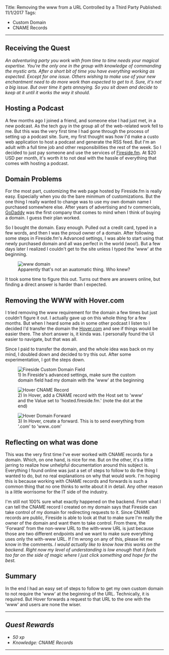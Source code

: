 Title: Removing the www from a URL Controlled by a Third Party
Published: 11/1/2017
Tags: 
- Custom Domain
- CNAME Records
---

## Receiving the Quest
*An adventuring party you work with from time to time needs your magical expertise. You're the only one in the group with knowledge of commanding the mystic arts. After a short bit of time you have everything working as expected. Except for one issue. Others wishing to make use of your new enchantment need to do more work than expected to get to it. Sure, it's not a big issue. But over time it gets annoying. So you sit down and decide to keep at it until it works the way it should.*

## Hosting a Podcast

A few months ago I joined a friend, and someone else I had just met, in a new podcast. As the tech guy in the group all of the web-related work fell to me. But this was the very first time I had gone through the process of setting up a podcast site. Sure, my first thought was how I'd make a custo web application to host a podcast and generate the RSS feed. But I'm an adult with a full time job and other responsibilities the rest of the week. So I decided to just pay someone and use the services of [Fireside.fm](https://fireside.fm/). At $20 USD per month, it's worth it to not deal with the hassle of everything that comes with hosting a podcast.

## Domain Problems

For the most part, customizing the web page hosted by Fireside.fm is really easy. Especially when you do the bare minimum of customizations. But the one thing I really wanted to change was to use my own domain name I purchased somewhere else. After years of advertising and tv commercials, [GoDaddy](https://www.godaddy.com/) was the first company that comes to mind when I think of buying a domain. I guess their plan worked.

So I bought the domain. Easy enough. Pulled out a credit card, typed in a few words, and then I was the proud owner of a domain. After following some steps in Fireside.fm's Advanced settings, I was able to start using that newly purchased domain and all was perfect in the world (woo!). But a few days later I realized I couldn't get to the site unless I typed the 'www' at the beginning.

<figure>
  <img src="__StorageSiteUrl__Assets/Images/BlogPostImages/05/www-domain.png" alt="www domain" class="img-fluid">
  <figcaption>Apparently that's not an auatomatic thing. Who knew?</figcaption>
</figure>

It took some time to figure this out. Turns out there are answers online, but finding a direct answer is harder than I expected.

## Removing the WWW with Hover.com

I tried removing the www requirement for the domain a few times but just couldn't figure it out. I actually gave up on this whole thing for a few months. But when I heard some ads in some other podcast I listen to I decided I'd transfer the domain the [Hover.com](https://www.hover.com/) and see if things would be easier there. The short answer is, it kinda was. I personally found the UI easier to navigate, but that was all.

Since I paid to transfer the domain, and the whole idea was back on my mind, I doubled down and decided to try this out. After some experimentation, I got the steps down.

<figure>
  <img src="__StorageSiteUrl__Assets/Images/BlogPostImages/05/fireside-custom-domain-field.png" alt="Fireside Custom Domain Field" class="img-fluid">
  <figcaption>1) In Fireside's advanced settings, make sure the custom domain field had my domain with the 'www' at the beginning</figcaption>
</figure>

<figure>
  <img src="__StorageSiteUrl__Assets/Images/BlogPostImages/05/hover-cname-record.png" alt="Hover CNAME Record" class="img-fluid">
  <figcaption>2) In Hover, add a CNAME record with the Host set to 'www' and the Value set to 'hosted.fireside.fm.' (note the dot at the end)</figcaption>
</figure>

<figure>
  <img src="__StorageSiteUrl__Assets/Images/BlogPostImages/05/hover-domain-forward.png" alt="Hover Domain Forward" class="img-fluid">
  <figcaption>3) In Hover, create a forward. This is to send everything from '<MyDomain>.com' to 'www.<MyDomain>.com'</figcaption>
</figure>

## Reflecting on what was done

This was the very first time I've ever worked with CNAME records for a domain. Which, on one hand, is nice for me. But on the other, it's a little jarring to realize how unhelpful documentation around this subject is. Everything I found online was just a set of steps to follow to do the thing I wanted to do, but no real explanations on why that would work. I'm hoping this is because working with CNAME records and forwards is such a common thing that no one thinks to write about it in detail. Any other reason is a little worrisome for the IT side of the industry.

I'm still not 100% sure what exactly happened on the backend. From what I can tell the CNAME record I created on my domain says that Fireside can take control of my domain for redirecting requests to it. Since CNAME records are public, Fireside is able to look at that to make sure I'm really the owner of the domain and want them to take control. From there, the 'Forward' from the non-www URL to the with-www URL is just because those are two different endpoints and we want to make sure everything uses only the with-www URL. If I'm wrong on any of this, please let me know in the comments. *I would actually like to know how this works on the backend. Right now my level of understanding is low enough that it feels too far on the side of magic where I just click something and hope for the best.*

## Summary

In the end I had an easy set of steps to follow to get my own custom domain to not require the 'www' at the beginning of the URL. Technically, it is required. But Hover forwards a request to that URL to the one with the 'www' and users are none the wiser.

---
## *Quest Rewards*
- *50 xp*
- *Knowledge: CNAME Records*
---
